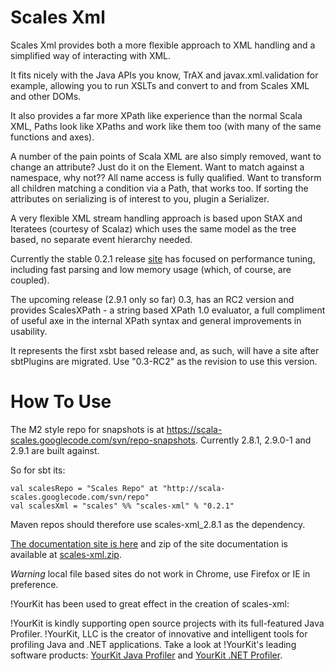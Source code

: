 # Scales Xml

Scales Xml provides both a more flexible approach to XML handling and a simplified way of interacting with XML.  

It fits nicely with the Java APIs you know, TrAX and javax.xml.validation for example, allowing you to run XSLTs and convert to and from Scales XML and other DOMs.

It also provides a far more XPath like experience than the normal Scala XML, Paths look like XPaths and work like them too (with many of the same functions and axes).

A number of the pain points of Scala XML are also simply removed, want to change an attribute?  Just do it on the Element.  Want to match against a namespace, why not?? All name access is fully qualified.  Want to transform all children matching a condition via a Path, that works too.  If sorting the attributes on serializing is of interest to you, plugin a Serializer.

A very flexible XML stream handling approach is based upon StAX and Iteratees (courtesy of Scalaz) which uses the same model as the tree based, no separate event hierarchy needed.

Currently the stable 0.2.1 release [site](http://scala-scales.googlecode.com/svn/sites/scales/scales-xml_2.9.1/0.2.1/index.html) has focused on performance tuning, including fast parsing and low memory usage (which, of course, are coupled).

The upcoming release (2.9.1 only so far) 0.3, has an RC2 version and provides ScalesXPath - a string based XPath 1.0 evaluator, a full compliment of useful axe in the internal XPath syntax and general improvements in usability.  

It represents the first xsbt based release and, as such, will have a site after sbtPlugins are migrated. Use "0.3-RC2" as the revision to use this version.

# How To Use

The M2 style repo for snapshots is at https://scala-scales.googlecode.com/svn/repo-snapshots.  Currently 2.8.1, 2.9.0-1 and 2.9.1 are built against.

So for sbt its:

    val scalesRepo = "Scales Repo" at "http://scala-scales.googlecode.com/svn/repo"
    val scalesXml = "scales" %% "scales-xml" % "0.2.1"

Maven repos should therefore use scales-xml_2.8.1 as the dependency.

[The documentation site is here](http://scala-scales.googlecode.com/svn/sites/scales/scales-xml_2.9.1/0.2.1/index.html) and zip of the site documentation is available at [scales-xml.zip](http://scala-scales.googlecode.com/svn/sites/scales/scales-xml_2.9.1/0.2.1/scales-xml_2.9.1-0.2.1-site.zip).  

_Warning_ local file based sites do not work in Chrome, use Firefox or IE in preference.

!YourKit has been used to great effect in the creation of scales-xml:

!YourKit is kindly supporting open source projects with its full-featured Java Profiler.
!YourKit, LLC is the creator of innovative and intelligent tools for profiling
Java and .NET applications. Take a look at !YourKit's leading software products:
[YourKit Java Profiler](http://www.yourkit.com/java/profiler/index.jsp) and
[YourKit .NET Profiler](http://www.yourkit.com/.net/profiler/index.jsp).